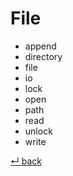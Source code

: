 File
====

- append
- directory
- file
- io
- lock
- open
- path
- read
- unlock
- write

[↵ back](../README.md)